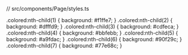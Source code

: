 // src/components/Page/styles.ts

.colored:nth-child(1) {
background: #f1ffe7;
}
.colored:nth-child(2) {
background: #dfffd9;
}
.colored:nth-child(3) {
background: #cdfeca;
}
.colored:nth-child(4) {
background: #bbfebb;
}
.colored:nth-child(5) {
background: #a9fdac;
}
.colored:nth-child(6) {
background: #90f29c;
}
.colored:nth-child(7) {
background: #77e68c;
}